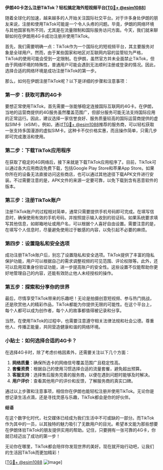 **伊朗4G卡怎么注册TikTok？轻松搞定海外短视频平台[[TG💪+ @esim1088](https://t.me/s/esim1088)]**

随着全球化的加速，越来越多的人开始关注国际社交平台。对于许多身处伊朗的朋友来说，注册和使用TikTok可能是一个令人头疼的问题。毕竟，伊朗的网络环境与其他国家有所不同，尤其是在流量限制和国际服务访问方面。今天，我们就来聊聊如何在伊朗用4G卡成功注册并使用TikTok。

首先，我们需要明确一点：TikTok作为一个国际化的短视频平台，其主要服务对象是全球用户。然而，由于某些国家和地区对互联网内容的监管较为严格，TikTok的使用可能会受到一定限制。在伊朗，虽然官方并未全面禁止TikTok，但由于网络环境的特殊性，普通用户可能会遇到无法顺利注册或登录的情况。因此，选择合适的网络环境是成功注册TikTok的第一步。

那么，如何在伊朗注册TikTok呢？以下是详细的步骤和注意事项：

### 第一步：获取可靠的4G卡

要想正常使用TikTok，首先需要一张能够稳定连接国际互联网的4G卡。在伊朗，当地的运营商提供的4G服务虽然覆盖范围广，但部分服务可能无法支持国际应用的正常运行。因此，建议选择一家信誉良好、服务质量较高的国际运营商提供的虚拟SIM卡（eSIM）。例如，通过[TG💪+ @esim1088](https://t.me/s/esim1088)推荐的服务商，可以轻松获取一张支持多国漫游的虚拟SIM卡。这种卡不仅价格实惠，而且操作简单，只需几步即可完成激活和使用。

### 第二步：下载TikTok应用程序

在获取了稳定的4G网络后，接下来就是下载TikTok应用程序了。目前，TikTok可以通过各大应用商店免费下载，包括Google Play Store和苹果App Store。如果你所在的设备无法直接访问这些商店，也可以通过其他途径下载APK文件进行安装。不过需要注意的是，APK文件的来源一定要可靠，以免下载到含有恶意软件的版本。

### 第三步：注册TikTok账户

注册TikTok账户的过程相对简单，通常只需要提供手机号码即可完成。在填写信息时，确保使用有效的手机号码，并按照提示输入收到的验证码。如果系统要求填写其他信息，如邮箱地址或用户名，可以根据个人喜好自由设置。需要注意的是，在填写个人信息时，尽量避免使用过于敏感的内容，以免引起不必要的麻烦。

### 第四步：设置隐私和安全选项

成功注册TikTok账户后，别忘了设置隐私和安全选项。TikTok提供了丰富的隐私保护功能，用户可以根据自己的需求调整视频的可见范围、评论权限等。此外，还可以启用双重身份验证功能，进一步提高账户的安全性。这些设置不仅能帮助你更好地管理自己的内容，还能有效防止他人未经授权的操作。

### 第五步：探索和分享你的世界

最后，尽情享受TikTok带来的乐趣吧！无论是拍摄创意短视频、参与热门挑战，还是欣赏他人的精彩作品，TikTok都能为你提供无限的可能性。在这个平台上，每个人都可以成为创作者，每个人的故事都值得被记录和分享。

当然，在使用TikTok的过程中，也需要注意遵守相关法律法规和社会公德。尊重他人、传播正能量，共同营造健康和谐的网络环境。

### 小贴士：如何选择合适的4G卡？

在选择4G卡时，除了考虑价格因素外，还需要关注以下几个方面：

1. **网络质量**：确保所选卡的网络信号覆盖范围广且稳定性高。
2. **套餐资费**：根据自己的使用习惯选择合适的流量套餐，避免超出预算。
3. **客服支持**：选择售后服务完善的服务商，以便在遇到问题时能够及时解决。
4. **用户评价**：查看其他用户的评价和反馈，了解服务商的真实口碑。

通过以上步骤和注意事项，相信你在伊朗也能轻松注册并使用TikTok。无论你是想记录生活点滴，还是寻找灵感与乐趣，TikTok都会是你的好伙伴。

**结语**

在这个数字化时代，社交媒体已经成为我们生活中不可或缺的一部分。而TikTok作为其中的一员，以其独特的魅力吸引了无数用户的目光。希望本文能为那些想要在伊朗体验TikTok的朋友提供实用的帮助。记住，只要拥有一张可靠的4G卡，你就已经迈出了成功的第一步！

无论你在哪里，TikTok都会陪伴你发现世界的美好。现在就开始行动吧，让我们的生活因TikTok而更加精彩！

[[TG💪+ @esim1088](https://t.me/s/esim1088) ![Image](https://i.postimg.cc/4NQfJmqS/Snipaste-2025-05-13-00-14-12.png)]